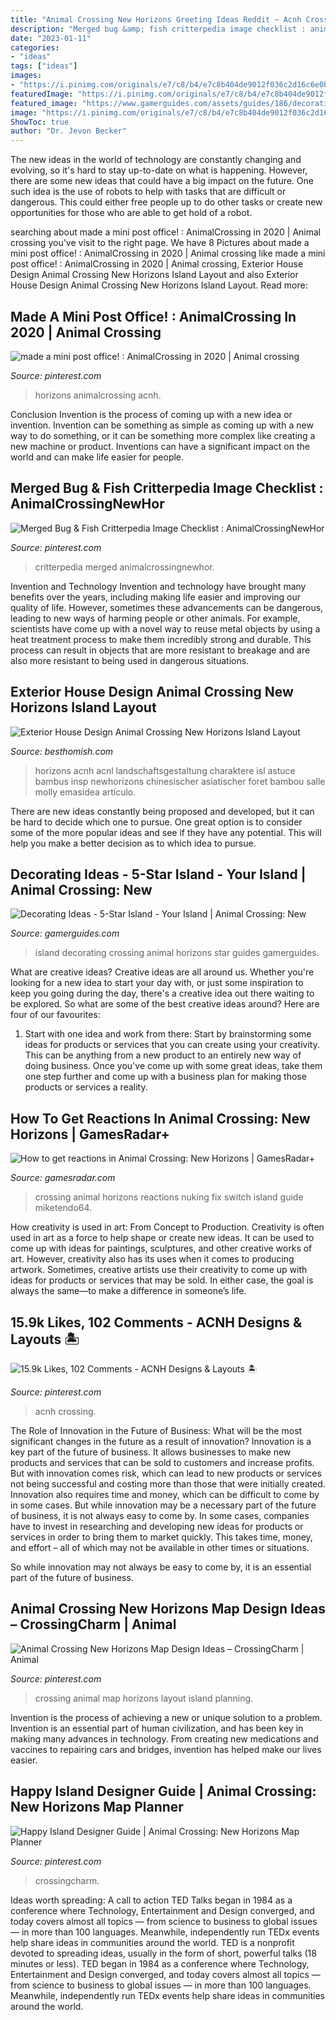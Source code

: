 ```yaml
---
title: "Animal Crossing New Horizons Greeting Ideas Reddit ~ Acnh Crossing"
description: "Merged bug &amp; fish critterpedia image checklist : animalcrossingnewhor"
date: "2023-01-11"
categories:
- "ideas"
tags: ["ideas"]
images:
- "https://i.pinimg.com/originals/e7/c8/b4/e7c8b404de9012f036c2d16c6e0b7b36.png"
featuredImage: "https://i.pinimg.com/originals/e7/c8/b4/e7c8b404de9012f036c2d16c6e0b7b36.png"
featured_image: "https://www.gamerguides.com/assets/guides/186/decorating_header1.jpg"
image: "https://i.pinimg.com/originals/e7/c8/b4/e7c8b404de9012f036c2d16c6e0b7b36.png"
ShowToc: true
author: "Dr. Jevon Becker"
---
```



The new ideas in the world of technology are constantly changing and evolving, so it's hard to stay up-to-date on what is happening. However, there are some new ideas that could have a big impact on the future. One such idea is the use of robots to help with tasks that are difficult or dangerous. This could either free people up to do other tasks or create new opportunities for those who are able to get hold of a robot.

	

		
searching about made a mini post office! : AnimalCrossing in 2020 | Animal crossing you've visit to the right page. We have 8 Pictures about made a mini post office! : AnimalCrossing in 2020 | Animal crossing like made a mini post office! : AnimalCrossing in 2020 | Animal crossing, Exterior House Design Animal Crossing New Horizons Island Layout and also Exterior House Design Animal Crossing New Horizons Island Layout. Read more:
		
    
## Made A Mini Post Office! : AnimalCrossing In 2020 | Animal Crossing

<img loading=lazy src="https://i.pinimg.com/736x/42/1a/f7/421af7f70b41c2de4c8f425fde89cccf.jpg" onerror="this.onerror=null;this.src='https://tse1.mm.bing.net/th?id=OIP.-M23g3DPEkoHHsR4jzdU-QHaEK&amp;pid=15.1';" alt="made a mini post office! : AnimalCrossing in 2020 | Animal crossing">

_Source: pinterest.com_

>horizons animalcrossing acnh. 

	

Conclusion
Invention is the process of coming up with a new idea or invention. Invention can be something as simple as coming up with a new way to do something, or it can be something more complex like creating a new machine or product. Inventions can have a significant impact on the world and can make life easier for people.

    
## Merged Bug &amp; Fish Critterpedia Image Checklist : AnimalCrossingNewHor

<img loading=lazy src="https://i.pinimg.com/736x/8e/9e/64/8e9e64a5b4df662b97a4e28dc830de5c.jpg" onerror="this.onerror=null;this.src='https://tse4.mm.bing.net/th?id=OIP.n9q2k-DnXFEN0140yLfurQHaEt&amp;pid=15.1';" alt="Merged Bug &amp; Fish Critterpedia Image Checklist : AnimalCrossingNewHor">

_Source: pinterest.com_

>critterpedia merged animalcrossingnewhor. 

	

Invention and Technology
Invention and technology have brought many benefits over the years, including making life easier and improving our quality of life. However, sometimes these advancements can be dangerous, leading to new ways of harming people or other animals. For example, scientists have come up with a novel way to reuse metal objects by using a heat treatment process to make them incredibly strong and durable. This process can result in objects that are more resistant to breakage and are also more resistant to being used in dangerous situations.

    
## Exterior House Design Animal Crossing New Horizons Island Layout

<img loading=lazy src="https://i.pinimg.com/originals/e7/c8/b4/e7c8b404de9012f036c2d16c6e0b7b36.png" onerror="this.onerror=null;this.src='https://tse1.mm.bing.net/th?id=OIP.WACMVVTlvN-oTiMtCMQGhQHaIV&amp;pid=15.1';" alt="Exterior House Design Animal Crossing New Horizons Island Layout">

_Source: besthomish.com_

>horizons acnh acnl landschaftsgestaltung charaktere isl astuce bambus insp newhorizons chinesischer asiatischer foret bambou salle molly emasidea artículo. 

	

There are new ideas constantly being proposed and developed, but it can be hard to decide which one to pursue. One great option is to consider some of the more popular ideas and see if they have any potential. This will help you make a better decision as to which idea to pursue.

    
## Decorating Ideas - 5-Star Island - Your Island | Animal Crossing: New

<img loading=lazy src="https://www.gamerguides.com/assets/guides/186/decorating_header1.jpg" onerror="this.onerror=null;this.src='https://tse3.mm.bing.net/th?id=OIP.4a-pscZ_vTqVLcM3WLuBIwHaCg&amp;pid=15.1';" alt="Decorating Ideas - 5-Star Island - Your Island | Animal Crossing: New">

_Source: gamerguides.com_

>island decorating crossing animal horizons star guides gamerguides. 

	

What are creative ideas?
Creative ideas are all around us. Whether you're looking for a new idea to start your day with, or just some inspiration to keep you going during the day, there's a creative idea out there waiting to be explored. So what are some of the best creative ideas around? Here are four of our favourites: 
1. Start with one idea and work from there: Start by brainstorming some ideas for products or services that you can create using your creativity. This can be anything from a new product to an entirely new way of doing business. Once you've come up with some great ideas, take them one step further and come up with a business plan for making those products or services a reality. 


    
## How To Get Reactions In Animal Crossing: New Horizons | GamesRadar+

<img loading=lazy src="https://cdn.mos.cms.futurecdn.net/EghpfeTUmiYcdk3LXegqBo-1200-80.jpg" onerror="this.onerror=null;this.src='https://tse4.mm.bing.net/th?id=OIP.NjEV0zme1QmQMMTksnl5MQHaEK&amp;pid=15.1';" alt="How to get reactions in Animal Crossing: New Horizons | GamesRadar+">

_Source: gamesradar.com_

>crossing animal horizons reactions nuking fix switch island guide miketendo64. 

	

How creativity is used in art: From Concept to Production.
Creativity is often used in art as a force to help shape or create new ideas. It can be used to come up with ideas for paintings, sculptures, and other creative works of art. However, creativity also has its uses when it comes to producing artwork. Sometimes, creative artists use their creativity to come up with ideas for products or services that may be sold. In either case, the goal is always the same—to make a difference in someone’s life.

    
## 15.9k Likes, 102 Comments - ACNH Designs &amp; Layouts 🏝

<img loading=lazy src="https://i.pinimg.com/736x/ea/1e/6e/ea1e6e5e0f1845e28155cbe78d840009.jpg" onerror="this.onerror=null;this.src='https://tse2.mm.bing.net/th?id=OIP.QRGSduRsWp-j9JZfQD3slgHaEK&amp;pid=15.1';" alt="15.9k Likes, 102 Comments - ACNH Designs &amp; Layouts 🏝">

_Source: pinterest.com_

>acnh crossing. 

	

The Role of Innovation in the Future of Business: What will be the most significant changes in the future as a result of innovation?
Innovation is a key part of the future of business. It allows businesses to make new products and services that can be sold to customers and increase profits. But with innovation comes risk, which can lead to new products or services not being successful and costing more than those that were initially created. Innovation also requires time and money, which can be difficult to come by in some cases.
But while innovation may be a necessary part of the future of business, it is not always easy to come by. In some cases, companies have to invest in researching and developing new ideas for products or services in order to bring them to market quickly. This takes time, money, and effort – all of which may not be available in other times or situations.

So while innovation may not always be easy to come by, it is an essential part of the future of business.

    
## Animal Crossing New Horizons Map Design Ideas – CrossingCharm | Animal

<img loading=lazy src="https://i.pinimg.com/736x/c6/fc/ab/c6fcabaecafb0b57f5f4141b94ccef81.jpg" onerror="this.onerror=null;this.src='https://tse4.mm.bing.net/th?id=OIP.jYXjrEVsmpttIYNBqgeq4wHaHj&amp;pid=15.1';" alt="Animal Crossing New Horizons Map Design Ideas – CrossingCharm | Animal">

_Source: pinterest.com_

>crossing animal map horizons layout island planning. 

	

Invention is the process of achieving a new or unique solution to a problem. Invention is an essential part of human civilization, and has been key in making many advances in technology. From creating new medications and vaccines to repairing cars and bridges, invention has helped make our lives easier.

    
## Happy Island Designer Guide | Animal Crossing: New Horizons Map Planner

<img loading=lazy src="https://i.pinimg.com/originals/ca/50/ad/ca50ad31384d983acc3feeeb6d582290.jpg" onerror="this.onerror=null;this.src='https://tse3.mm.bing.net/th?id=OIP.rdJborn20mo9TcvV0AM-YgHaGD&amp;pid=15.1';" alt="Happy Island Designer Guide | Animal Crossing: New Horizons Map Planner">

_Source: pinterest.com_

>crossingcharm. 

	

Ideas worth spreading: A call to action
TED Talks began in 1984 as a conference where Technology, Entertainment and Design converged, and today covers almost all topics — from science to business to global issues — in more than 100 languages. Meanwhile, independently run TEDx events help share ideas in communities around the world.
TED is a nonprofit devoted to spreading ideas, usually in the form of short, powerful talks (18 minutes or less). TED began in 1984 as a conference where Technology, Entertainment and Design converged, and today covers almost all topics — from science to business to global issues — in more than 100 languages. Meanwhile, independently run TEDx events help share ideas in communities around the world.

